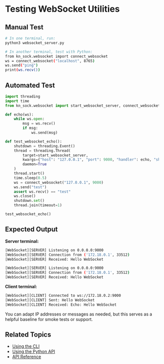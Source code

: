 # Testing WebSocket Utilities

## Manual Test

```bash
# In one terminal, run:
python3 websocket_server.py

# In another terminal, test with Python:
from kn_sock.websocket import connect_websocket
ws = connect_websocket("localhost", 8765)
ws.send("ping")
print(ws.recv())
```

## Automated Test

```python
import threading
import time
from kn_sock.websocket import start_websocket_server, connect_websocket

def echo(ws):
    while ws.open:
        msg = ws.recv()
        if msg:
            ws.send(msg)

def test_websocket_echo():
    shutdown = threading.Event()
    thread = threading.Thread(
        target=start_websocket_server,
        kwargs={"host": "127.0.0.1", "port": 9000, "handler": echo, "shutdown_event": shutdown},
        daemon=True
    )
    thread.start()
    time.sleep(0.5)
    ws = connect_websocket("127.0.0.1", 9000)
    ws.send("test")
    assert ws.recv() == "test"
    ws.close()
    shutdown.set()
    thread.join(timeout=1)

test_websocket_echo()
```

## Expected Output

**Server terminal:**
```sh
[WebSocket][SERVER] Listening on 0.0.0.0:9000
[WebSocket][SERVER] Connection from ('172.18.0.1', 33512)
[WebSocket][SERVER] Received: Hello WebSocket
```

```sh
[WebSocket][SERVER] Listening on 0.0.0.0:9000
[WebSocket][SERVER] Connection from ('172.18.0.1', 33512)
[WebSocket][SERVER] Received: Hello WebSocket
```

**Client terminal:**
```sh
[WebSocket][CLIENT] Connected to ws://172.18.0.2:9000
[WebSocket][CLIENT] Sent: Hello WebSocket
[WebSocket][CLIENT] Received: Echo: Hello WebSocket
```

You can adapt IP addresses or messages as needed, but this serves as a helpful baseline for smoke tests or support.

## Related Topics

- [Using the CLI](cli.md)
- [Using the Python API](python-api.md)
- [API Reference](reference.md)